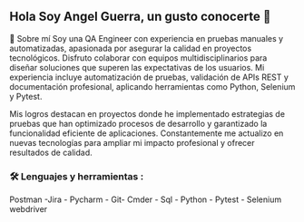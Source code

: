 ## Hola Soy Angel Guerra, un gusto conocerte 👋

📢 Sobre mí
Soy una QA Engineer con experiencia en pruebas manuales y automatizadas, apasionada por asegurar la calidad en proyectos tecnológicos. Disfruto colaborar con equipos multidisciplinarios para diseñar soluciones que superen las expectativas de los usuarios. Mi experiencia incluye automatización de pruebas, validación de APIs REST y documentación profesional, aplicando herramientas como Python, Selenium y Pytest.

Mis logros destacan en proyectos donde he implementado estrategias de pruebas que han optimizado procesos de desarrollo y garantizado la funcionalidad eficiente de aplicaciones. Constantemente me actualizo en nuevas tecnologías para ampliar mi impacto profesional y ofrecer resultados de calidad.

### :hammer_and_wrench: Lenguajes y herramientas :

 Postman -Jira - Pycharm - Git- Cmder - Sql -  Python -  Pytest - Selenium webdriver
